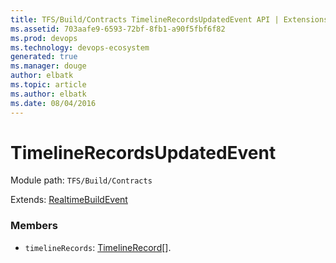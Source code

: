 ```yaml
---
title: TFS/Build/Contracts TimelineRecordsUpdatedEvent API | Extensions for Visual Studio Team Services
ms.assetid: 703aafe9-6593-72bf-8fb1-a90f5fbf6f82
ms.prod: devops
ms.technology: devops-ecosystem
generated: true
ms.manager: douge
author: elbatk
ms.topic: article
ms.author: elbatk
ms.date: 08/04/2016
---
```


# TimelineRecordsUpdatedEvent

Module path: `TFS/Build/Contracts`

Extends: [RealtimeBuildEvent](./RealtimeBuildEvent.md)

### Members

* `timelineRecords`: [TimelineRecord](./TimelineRecord.md)[]. 


